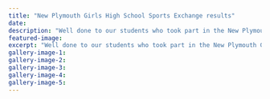 ```yaml
---
title: "New Plymouth Girls High School Sports Exchange results"
date: 
description: "Well done to our students who took part in the New Plymouth Girls High School Sports Exchange yesterday Wednesday 28 June."
featured-image: 
excerpt: "Well done to our students who took part in the New Plymouth Girls High School Sports Exchange yesterday Wednesday 28 June."
gallery-image-1: 
gallery-image-2: 
gallery-image-3: 
gallery-image-4: 
gallery-image-5: 
---
```

